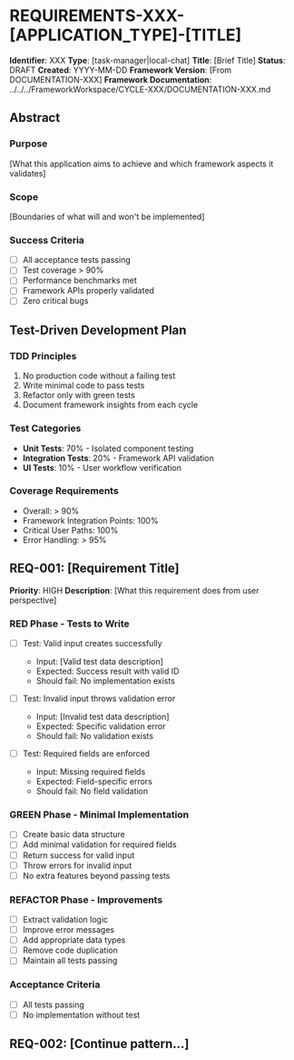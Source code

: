 # REQUIREMENTS-XXX-[APPLICATION_TYPE]-[TITLE]

**Identifier**: XXX
**Type**: [task-manager|local-chat]
**Title**: [Brief Title]
**Status**: DRAFT
**Created**: YYYY-MM-DD
**Framework Version**: [From DOCUMENTATION-XXX]
**Framework Documentation**: ../../../FrameworkWorkspace/CYCLE-XXX/DOCUMENTATION-XXX.md

## Abstract

### Purpose
[What this application aims to achieve and which framework aspects it validates]

### Scope
[Boundaries of what will and won't be implemented]

### Success Criteria
- [ ] All acceptance tests passing
- [ ] Test coverage > 90%
- [ ] Performance benchmarks met
- [ ] Framework APIs properly validated
- [ ] Zero critical bugs

## Test-Driven Development Plan

### TDD Principles
1. No production code without a failing test
2. Write minimal code to pass tests
3. Refactor only with green tests
4. Document framework insights from each cycle

### Test Categories
- **Unit Tests**: 70% - Isolated component testing
- **Integration Tests**: 20% - Framework API validation
- **UI Tests**: 10% - User workflow verification

### Coverage Requirements
- Overall: > 90%
- Framework Integration Points: 100%
- Critical User Paths: 100%
- Error Handling: > 95%

## REQ-001: [Requirement Title]
**Priority**: HIGH
**Description**: [What this requirement does from user perspective]

### RED Phase - Tests to Write
- [ ] Test: Valid input creates successfully
  - Input: [Valid test data description]
  - Expected: Success result with valid ID
  - Should fail: No implementation exists

- [ ] Test: Invalid input throws validation error
  - Input: [Invalid test data description]
  - Expected: Specific validation error
  - Should fail: No validation exists

- [ ] Test: Required fields are enforced
  - Input: Missing required fields
  - Expected: Field-specific errors
  - Should fail: No field validation

### GREEN Phase - Minimal Implementation
- [ ] Create basic data structure
- [ ] Add minimal validation for required fields
- [ ] Return success for valid input
- [ ] Throw errors for invalid input
- [ ] No extra features beyond passing tests

### REFACTOR Phase - Improvements
- [ ] Extract validation logic
- [ ] Improve error messages
- [ ] Add appropriate data types
- [ ] Remove code duplication
- [ ] Maintain all tests passing

### Acceptance Criteria
- [ ] All tests passing
- [ ] No implementation without test

## REQ-002: [Continue pattern...]
